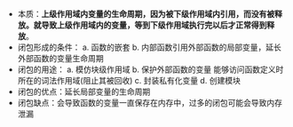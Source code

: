 
- 本质：**上级作用域内变量的生命周期，因为被下级作用域内引用，而没有被释放。就导致上级作用域内的变量，等到下级作用域执行完以后才正常得到释放**。
- 闭包形成的条件：
  a. 函数的嵌套
  b. 内部函数引用外部函数的局部变量，延长外部函数的变量生命周期
- 闭包的用途：
  a. 模仿块级作用域
  b. 保护外部函数的变量 能够访问函数定义时所在的词法作用域(阻止其被回收)
  c. 封装私有化变量
  d. 创建模块
- 闭包的优点：延长局部变量的生命周期
- 闭包缺点：会导致函数的变量一直保存在内存中，过多的闭包可能会导致内存泄漏